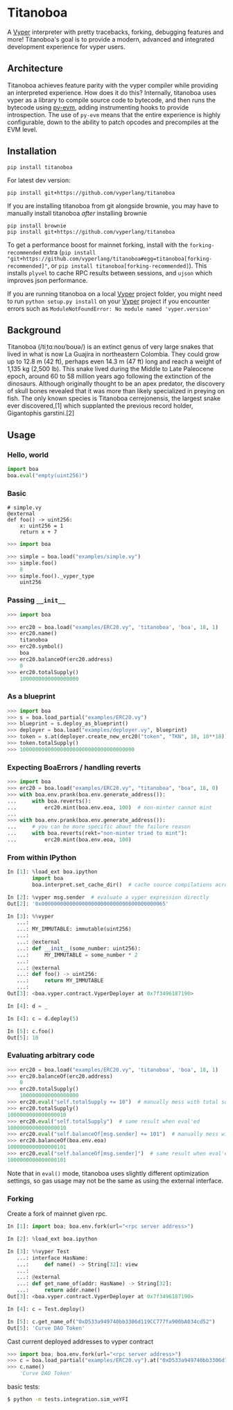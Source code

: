 # Titanoboa

A [Vyper](https://github.com/vyperlang/vyper) interpreter with pretty tracebacks, forking, debugging features and more! Titanoboa's goal is to provide a modern, advanced and integrated development experience for vyper users.

## Architecture

Titanoboa achieves feature parity with the vyper compiler while providing an interpreted experience. How does it do this? Internally, titanoboa uses vyper as a library to compile source code to bytecode, and then runs the bytecode using [py-evm](https://github.com/ethereum/py-evm), adding instrumenting hooks to provide introspection. The use of `py-evm` means that the entire experience is highly configurable, down to the ability to patch opcodes and precompiles at the EVM level.

## Installation
```
pip install titanoboa
```

For latest dev version:
```
pip install git+https://github.com/vyperlang/titanoboa
```


If you are installing titanoboa from git alongside brownie, you may have to manually install titanoboa *after* installing brownie

```
pip install brownie
pip install git+https://github.com/vyperlang/titanoboa
```

To get a performance boost for mainnet forking, install with the `forking-recommended` extra (`pip install "git+https://github.com/vyperlang/titanoboa#egg=titanoboa[forking-recommended]"`, or `pip install titanoboa[forking-recommended]`). This installs `plyvel` to cache RPC results between sessions, and `ujson` which improves json performance.

If you are running titanoboa on a local [Vyper](https://github.com/vyperlang/vyper) project folder, you might need to run `python setup.py install` on your [Vyper](https://github.com/vyperlang/vyper) project if you encounter errors such as `ModuleNotFoundError: No module named 'vyper.version'`

## Background

Titanoboa (/tiˌtɑːnoʊˈboʊə/) is an extinct genus of very large snakes that lived in what is now La Guajira in northeastern Colombia. They could grow up to 12.8 m (42 ft), perhaps even 14.3 m (47 ft) long and reach a weight of 1,135 kg (2,500 lb). This snake lived during the Middle to Late Paleocene epoch, around 60 to 58 million years ago following the extinction of the dinosaurs. Although originally thought to be an apex predator, the discovery of skull bones revealed that it was more than likely specialized in preying on fish. The only known species is Titanoboa cerrejonensis, the largest snake ever discovered,[1] which supplanted the previous record holder, Gigantophis garstini.[2]

## Usage

### Hello, world

```python
import boa
boa.eval("empty(uint256)")
```

### Basic
```vyper
# simple.vy
@external
def foo() -> uint256:
    x: uint256 = 1
    return x + 7
```

```python
>>> import boa

>>> simple = boa.load("examples/simple.vy")
>>> simple.foo()
    8
>>> simple.foo()._vyper_type
    uint256
```


### Passing `__init__`

```python
>>> import boa

>>> erc20 = boa.load("examples/ERC20.vy", 'titanoboa', 'boa', 18, 1)
>>> erc20.name()
    titanoboa
>>> erc20.symbol()
    boa
>>> erc20.balanceOf(erc20.address)
    0
>>> erc20.totalSupply()
    1000000000000000000
```

### As a blueprint

```python
>>> import boa
>>> s = boa.load_partial("examples/ERC20.vy")
>>> blueprint = s.deploy_as_blueprint()
>>> deployer = boa.load("examples/deployer.vy", blueprint)
>>> token = s.at(deployer.create_new_erc20("token", "TKN", 18, 10**18))
>>> token.totalSupply()
>>> 1000000000000000000000000000000000000
```

### Expecting BoaErrors / handling reverts
```python
>>> import boa
>>> erc20 = boa.load("examples/ERC20.vy", "titanoboa", "boa", 18, 0)
>>> with boa.env.prank(boa.env.generate_address()):
...     with boa.reverts():
...         erc20.mint(boa.env.eoa, 100)  # non-minter cannot mint
...
>>> with boa.env.prank(boa.env.generate_address()):
...     # you can be more specific about the failure reason
...     with boa.reverts(rekt="non-minter tried to mint"):
...         erc20.mint(boa.env.eoa, 100)
```

### From within IPython

```python
In [1]: %load_ext boa.ipython
        import boa
        boa.interpret.set_cache_dir()  # cache source compilations across sessions

In [2]: %vyper msg.sender  # evaluate a vyper expression directly
Out[2]: '0x0000000000000000000000000000000000000065'

In [3]: %%vyper
   ...:
   ...: MY_IMMUTABLE: immutable(uint256)
   ...:
   ...: @external
   ...: def __init__(some_number: uint256):
   ...:     MY_IMMUTABLE = some_number * 2
   ...:
   ...: @external
   ...: def foo() -> uint256:
   ...:     return MY_IMMUTABLE
   ...:
Out[3]: <boa.vyper.contract.VyperDeployer at 0x7f3496187190>

In [4]: d = _

In [4]: c = d.deploy(5)

In [5]: c.foo()
Out[5]: 10
```

### Evaluating arbitrary code

```python
>>> erc20 = boa.load("examples/ERC20.vy", 'titanoboa', 'boa', 18, 1)
>>> erc20.balanceOf(erc20.address)
    0
>>> erc20.totalSupply()
    1000000000000000000
>>> erc20.eval("self.totalSupply += 10")  # manually mess with total supply
>>> erc20.totalSupply()
1000000000000000010
>>> erc20.eval("self.totalSupply")  # same result when eval'ed
1000000000000000010
>>> erc20.eval("self.balanceOf[msg.sender] += 101")  # manually mess with balance
>>> erc20.balanceOf(boa.env.eoa)
1000000000000000101
>>> erc20.eval("self.balanceOf[msg.sender]")  # same result when eval'ed
1000000000000000101
```

Note that in `eval()` mode, titanoboa uses slightly different optimization settings, so gas usage may not be the same as using the external interface.

### Forking
Create a fork of mainnet given rpc.
```python
In [1]: import boa; boa.env.fork(url="<rpc server address>")

In [2]: %load_ext boa.ipython

In [3]: %%vyper Test
   ...: interface HasName:
   ...:     def name() -> String[32]: view
   ...:
   ...: @external
   ...: def get_name_of(addr: HasName) -> String[32]:
   ...:     return addr.name()
Out[3]: <boa.vyper.contract.VyperDeployer at 0x7f3496187190>

In [4]: c = Test.deploy()

In [5]: c.get_name_of("0xD533a949740bb3306d119CC777fa900bA034cd52")
Out[5]: 'Curve DAO Token'
```

Cast current deployed addresses to vyper contract
```python
>>> import boa; boa.env.fork(url="<rpc server address>")
>>> c = boa.load_partial("examples/ERC20.vy").at("0xD533a949740bb3306d119CC777fa900bA034cd52")
>>> c.name()
    'Curve DAO Token'
```

basic tests:
```bash
$ python -m tests.integration.sim_veYFI
```
